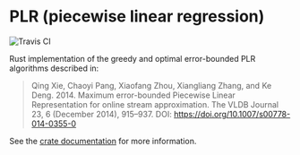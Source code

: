 # PLR (piecewise linear regression)

![Travis CI](https://travis-ci.org/RyanMarcus/plr.svg?branch=master)

Rust implementation of the greedy and optimal error-bounded PLR algorithms described in:

> Qing Xie, Chaoyi Pang, Xiaofang Zhou, Xiangliang Zhang, and Ke Deng. 2014. Maximum error-bounded Piecewise Linear Representation for online stream approximation. The VLDB Journal 23, 6 (December 2014), 915–937. DOI: https://doi.org/10.1007/s00778-014-0355-0

See the [crate documentation](https://docs.rs/plr/) for more information.
